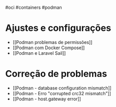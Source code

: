 #oci #containers #podman

# Ajustes e configurações
- [[Podman problemas de permissões]]
- [[Podman com Docker Compose]]
- [[Podman e Laravel Sail]]

# Correção de problemas
- [[Podman - database configuration mismatch]]
- [[Podman - Erro "corrupted crc32 mismatch"]]
- [[Podman - host.gateway error]]
